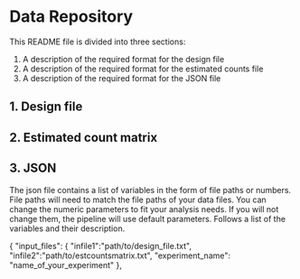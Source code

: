 # Data Repository

This README file is divided into three sections:
  1. A description of the required format for the design file
  1. A description of the required format for the estimated counts file
  1. A description of the required format for the JSON file


## 1. Design file


## 2. Estimated count matrix


## 3. JSON
The json file contains a list of variables in the form of file paths or numbers. File paths will need to match the file paths of your data files. You can change the numeric parameters to fit your analysis needs. If you will not change them, the pipeline will use default parameters. Follows a list of the variables and their description.

{
  "input_files": {
    "infile1":"path/to/design_file.txt",
    "infile2":"path/to/estcountsmatrix.txt",
    "experiment_name": "name_of_your_experiment"
  },

